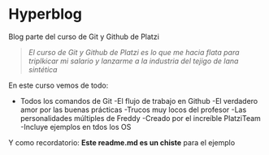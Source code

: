 # Hyperblog
Blog parte del curso de Git y Github de Platzi
> *El curso de Git y Github de Platzi es lo que me hacia flata para triplkicar mi salario y lanzarme a la industria del tejigo de lana sintética*

En este curso vemos de todo:
- Todos los comandos de Git
-El flujo de trabajo en Github
-El verdadero amor por las buenas prácticas
-Trucos muy locos del profesor
-Las personalidades múltiples de Freddy
-Creado por el increíble PlatziTeam
-Incluye ejemplos en tdos los OS

Y como recordatorio: **Este readme.md es un chiste** para el ejemplo
